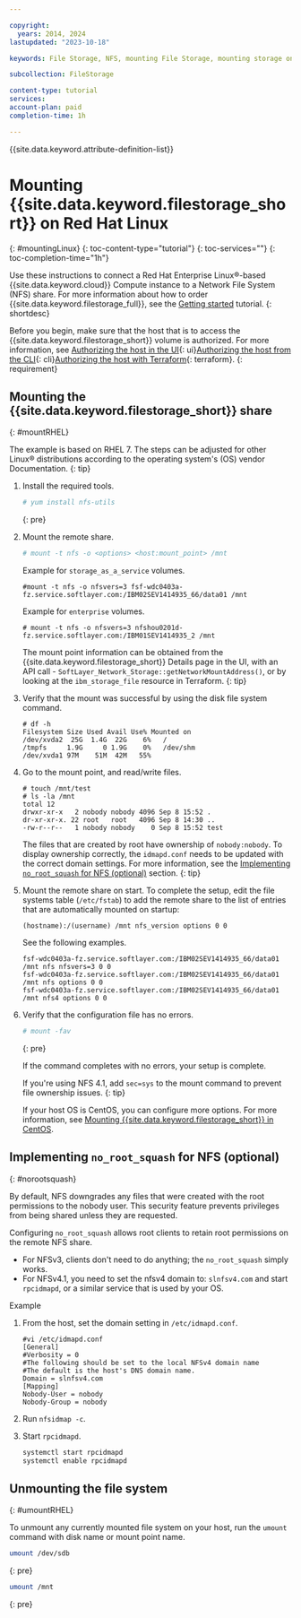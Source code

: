 ```yaml
---

copyright:
  years: 2014, 2024
lastupdated: "2023-10-18"

keywords: File Storage, NFS, mounting File Storage, mounting storage on Linux,

subcollection: FileStorage

content-type: tutorial
services:
account-plan: paid
completion-time: 1h

---
```

{{site.data.keyword.attribute-definition-list}}

# Mounting {{site.data.keyword.filestorage_short}} on Red Hat Linux
{: #mountingLinux}
{: toc-content-type="tutorial"}
{: toc-services=""}
{: toc-completion-time="1h"}

Use these instructions to connect a Red Hat Enterprise Linux&reg;-based {{site.data.keyword.cloud}} Compute instance to a Network File System (NFS) share. For more information about how to order {{site.data.keyword.filestorage_full}}, see the [Getting started](/docs/FileStorage?topic=FileStorage-getting-started) tutorial.
{: shortdesc}

Before you begin, make sure that the host that is to access the {{site.data.keyword.filestorage_short}} volume is authorized. For more information, see [Authorizing the host in the UI](/docs/FileStorage?topic=FileStorage-managingstorage&interface=ui#authhostUI){: ui}[Authorizing the host from the CLI](/docs/FileStorage?topic=FileStorage-managingstorage&interface=cli#authhostCLI){: cli}[Authorizing the host with Terraform](/docs/FileStorage?topic=FileStorage-managingstorage&interface=terraform#authhostterraform){: terraform}.
{: requirement}

## Mounting the {{site.data.keyword.filestorage_short}} share
{: #mountRHEL}

The example is based on RHEL 7. The steps can be adjusted for other Linux&reg; distributions according to the operating system's (OS) vendor Documentation.
{: tip}

1. Install the required tools.
   ```zsh
   # yum install nfs-utils
   ```
   {: pre}

2. Mount the remote share.
   ```zsh
   # mount -t nfs -o <options> <host:mount_point> /mnt
   ```

   Example for `storage_as_a_service` volumes.
   ```text
   #mount -t nfs -o nfsvers=3 fsf-wdc0403a-fz.service.softlayer.com:/IBM02SEV1414935_66/data01 /mnt
   ```

   Example for `enterprise` volumes.
   ```text
   # mount -t nfs -o nfsvers=3 nfshou0201d-fz.service.softlayer.com:/IBM01SEV1414935_2 /mnt
   ```

   The mount point information can be obtained from the {{site.data.keyword.filestorage_short}} Details page in the UI, with an API call - `SoftLayer_Network_Storage::getNetworkMountAddress()`, or by looking at the `ibm_storage_file` resource in Terraform.
   {: tip}

3. Verify that the mount was successful by using the disk file system command.
   ```text
   # df -h
   Filesystem Size Used Avail Use% Mounted on
   /dev/xvda2  25G  1.4G  22G    6%   /
   /tmpfs     1.9G     0 1.9G    0%   /dev/shm
   /dev/xvda1 97M    51M  42M   55%
   ```

4. Go to the mount point, and read/write files.
   ```text
   # touch /mnt/test
   # ls -la /mnt
   total 12
   drwxr-xr-x   2 nobody nobody 4096 Sep 8 15:52 .
   dr-xr-xr-x. 22 root   root   4096 Sep 8 14:30 ..
   -rw-r--r--   1 nobody nobody    0 Sep 8 15:52 test
   ```

   The files that are created by root have ownership of `nobody:nobody`. To display ownership correctly, the `idmapd.conf` needs to be updated with the correct domain settings. For more information, see the [Implementing `no_root_squash` for NFS (optional)](#norootsquash) section.
   {: tip}

5. Mount the remote share on start. To complete the setup, edit the file systems table (`/etc/fstab`) to add the remote share to the list of entries that are automatically mounted on startup:

   ```text
   (hostname):/(username) /mnt nfs_version options 0 0
   ```

   See the following examples.

   ```text
   fsf-wdc0403a-fz.service.softlayer.com:/IBM02SEV1414935_66/data01 /mnt nfs nfsvers=3 0 0
   fsf-wdc0403a-fz.service.softlayer.com:/IBM02SEV1414935_66/data01 /mnt nfs options 0 0
   fsf-wdc0403a-fz.service.softlayer.com:/IBM02SEV1414935_66/data01 /mnt nfs4 options 0 0
   ```

6. Verify that the configuration file has no errors.

   ```zsh
   # mount -fav
   ```
   {: pre}

   If the command completes with no errors, your setup is complete.

   If you're using NFS 4.1, add `sec=sys` to the mount command to prevent file ownership issues.
   {: tip}

   If your host OS is CentOS, you can configure more options. For more information, see [Mounting {{site.data.keyword.filestorage_short}} in CentOS](/docs/FileStorage?topic=FileStorage-mountingCentOS).


## Implementing `no_root_squash` for NFS (optional)
{: #norootsquash}

By default, NFS downgrades any files that were created with the root permissions to the nobody user. This security feature prevents privileges from being shared unless they are requested.

Configuring `no_root_squash` allows root clients to retain root permissions on the remote NFS share.
- For NFSv3, clients don't need to do anything; the `no_root_squash` simply works.
- For NFSv4.1, you need to set the nfsv4 domain to: `slnfsv4.com` and start `rpcidmapd`, or a similar service that is used by your OS.

Example

1. From the host, set the domain setting in `/etc/idmapd.conf`.

   ```text
   #vi /etc/idmapd.conf
   [General]
   #Verbosity = 0
   #The following should be set to the local NFSv4 domain name
   #The default is the host's DNS domain name.
   Domain = slnfsv4.com
   [Mapping]
   Nobody-User = nobody
   Nobody-Group = nobody
   ```

2. Run `nfsidmap -c`.
3. Start `rpcidmapd`.
   ```zsh
   systemctl start rpcidmapd
   systemctl enable rpcidmapd
   ```

## Unmounting the file system
{: #umountRHEL}

To unmount any currently mounted file system on your host, run the `umount` command with disk name or mount point name.

```zsh
umount /dev/sdb
```
{: pre}

```zsh
umount /mnt
```
{: pre}
